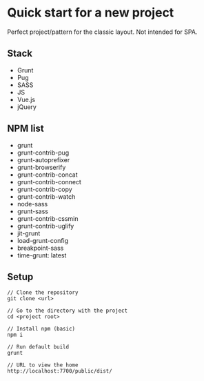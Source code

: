 # Quick start for a new project #
Perfect project/pattern for the classic layout. Not intended for SPA.

## Stack ##
- Grunt
- Pug
- SASS
- JS
- Vue.js
- jQuery

## NPM list ##
- grunt
- grunt-contrib-pug
- grunt-autoprefixer
- grunt-browserify
- grunt-contrib-concat
- grunt-contrib-connect
- grunt-contrib-copy
- grunt-contrib-watch
- node-sass
- grunt-sass
- grunt-contrib-cssmin
- grunt-contrib-uglify
- jit-grunt
- load-grunt-config
- breakpoint-sass
- time-grunt: latest

## Setup ##
```
// Clone the repository
git clone <url>
```
```
// Go to the directory with the project
cd <project root>
```
```
// Install npm (basic)
npm i
```
```
// Run default build
grunt
```
```
// URL to view the home
http://localhost:7700/public/dist/
```